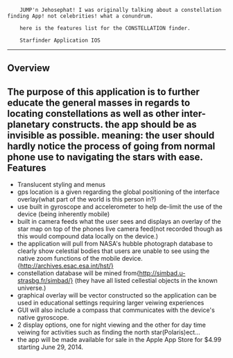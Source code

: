 <!-- The world needs an awesome app to watch the stars!

	I think we should be able to:

	CREATE A SUPERIOR STAR DATABASE:
		-Pulling information from that 'other' internet movie database, create your own custom star constellations! It's like a friends circle but for people you'll never meet, peon!
		-Find out esoteric information: preffered housing arrangements; least favorite scents; smallest pet owned as a child.
				*note: information availability subject to change or non-existence.

	SIX STEPS TO KEVIN BACON:
		-Delicious, delicious bacon. Want to see exactly how these stars align? Find out how with our Baconator (title pending):
			-See how many steps removed they are from Kevin (or anyone else)!
			-See what those steps are! (Did you know that the dog that played Beethoven was owned and trained by Karl Lewis Miller, who also trained animals for Cujo, which might in some way be related to Kevin Bacon? I'm no good at this game; that's what this part of the app is for!) 

	TRACK YOUR FAVORITE STARS ONLINE:
		-See what sites they're posting to!
		-Depending on the information they're putting out there, find out a PHYSICAL location from which they post! Ooh! Stalky!
			-Where did they eat?
			-Where are they sleeping?
				-With whom? Hyuk hyuk.


	AVOID NEWS FROM YOUR LEAST FAVORITE STARS (UNLESS THEY GET INJURED):
		-Can't stand Ryan Seacrest? Use our censoring service- don't worry about ever seeing his name pop up here! Unless he's in trouble!


	STAY AWAY FROM GARY BUSEY:
		-We don't have any information on Gary Busey. -->

		JUMP'n Jehosephat! I was originally talking about a constellation finding App! not celebrities! what a conundrum.

		here is the features list for the CONSTELLATION finder.

		Starfinder Application IOS
---------------------------
Overview
--------
The purpose of this application is to further educate the general masses in regards to locating constellations as well as other inter-planetary constructs. the app should be as invisible as possible. meaning: the user should hardly notice the process of going from normal phone use to navigating the stars with ease.
Features
--------
* Translucent styling and menus
* gps location is a given regarding the global positioning of the interface overlay(what part of the world is this person in?)
* use  built in gyroscope and accelerometer to help de-limit the use of the device (being inherently mobile)
* built in camera feeds what the user sees and displays an overlay of the star map on top of the phones live camera feed(not recorded though as this would compound data locally on the device.)
* the application will pull from NASA's hubble photograph database to clearly show celestial bodies that users are unable to see using the native zoom functions of the mobile device.{http://archives.esac.esa.int/hst/}
* constellation database will be mined from{http://simbad.u-strasbg.fr/simbad/} (they have all listed cellestial objects in the known universe.)
* graphical overlay will be vector constructed so the application can be used in educational settings requiring larger veiwing experiences
* GUI will also include a compass that communicates with the device's native gyroscope.
* 2 display options, one for night viewing and the other for day time veiwing for activities such as finding the north star(Polaris)ect...
* the app will be made available for sale  in the Apple App Store for $4.99 starting June 29, 2014.